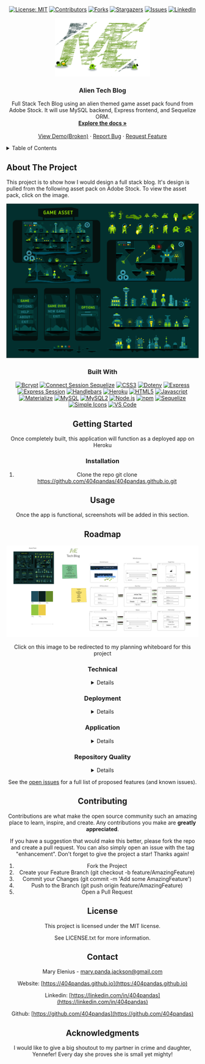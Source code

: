 <div align="center">

  <!-- Add badges using the following format: -->
  <!-- ![Name](urlToShieldHere)(urlToGithubHere) -->

[![License: MIT](https://img.shields.io/badge/License-MIT-yellow.svg)](https://opensource.org/licenses/MIT)
[![Contributors](https://img.shields.io/github/contributors/404pandas/404pandas.github.io.svg?style=plastic&logo=appveyor)](https://github.com/404pandas/404pandas.github.io/graphs/contributors)
[![Forks](https://img.shields.io/github/forks/404pandas/404pandas.github.io.svg?style=plastic&logo=appveyor)](https://github.com/404pandas/404pandas.github.io/network/members)
[![Stargazers](https://img.shields.io/github/stars/404pandas/404pandas.github.io.svg?style=plastic&logo=appveyor)](https://github.com/404pandas/404pandas.github.io/stargazers)
[![Issues](https://img.shields.io/github/issues/404pandas/404pandas.github.io.svg?style=plastic&logo=appveyor)](https://github.com/404pandas/404pandas.github.io/issues)
[![LinkedIn](https://img.shields.io/badge/-LinkedIn-black.svg?style=plastic&logo=appveyor&logo=linkedin&colorB=555)](https://linkedin.com/in/404pandas)

</div>

<!-- PROJECT LOGO -->

<div align="center">
  <a href="https://github.com/404pandas/404pandas.github.io">
    <img src="./public/images/tech-blog-logo.png" alt="Logo" width="250">
  </a>

<h3 align="center">Alien Tech Blog</h3>

  <p align="center">
Full Stack Tech Blog using an alien themed game asset pack found from Adobe Stock. It will use MySQL backend, Express frontend, and Sequelize ORM.   <br />
    <a href="https://github.com/404pandas/404pandas.github.io"><strong>Explore the docs »</strong></a>
    <br />
    <br />
    <a href="https://github.com/404pandas/404pandas.github.io">View Demo(Broken)</a>
    ·
    <a href="https://github.com/404pandas/404pandas.github.io/issues">Report Bug</a>
    ·
    <a href="https://github.com/404pandas/404pandas.github.io/issues">Request Feature</a>
  </p>
</div>

<!-- TABLE OF CONTENTS -->
<details>
  <summary>Table of Contents</summary>
  <ol>
    <li>
      <a href="#about-the-project">About The Project</a>
      <ul>
        <li><a href="#built-with">Built With</a></li>
      </ul>
    </li>
    <li>
      <a href="#getting-started">Getting Started</a>
      <ul>
        <li><a href="#installation">Installation</a></li>
      </ul>
    </li>
    <li><a href="#usage">Usage</a></li>
    <li><a href="#roadmap">Roadmap</a></li>
    <li><a href="#contributing">Contributing</a></li>
    <li><a href="#license">License</a></li>
    <li><a href="#contact">Contact</a></li>
    <li><a href="#acknowledgments">Acknowledgments</a></li>
  </ol>
</details>

<!-- ABOUT THE PROJECT -->

## About The Project

<!-- Add screenshots using the following format: -->
<!-- ![Screenshot alt description](directPathOfScreenshots) -->

This project is to show how I would design a full stack blog. It's design is pulled from the following asset pack on Adobe Stock. To view the asset pack, click on the image.

<div align="center">
  <a href="https://stock.adobe.com/images/fantastic-adventures-game-asset/82986009">
    <img src="./public/images/asset-pack.jpeg" alt="wireframe from visme">
  </a>

### Built With

<!--  npm packages- npm i bcrypt connect-session-sequelize express express-handlebars express-session sequelize materialize-css@next simple-icons dotenv mysql2 -->
<!-- other- vs code, npm, node.js, materialize, js, css, html, heroku -->

<div align="center">

[![Bcrypt](https://img.shields.io/badge/Package-Bcrypt-ff0000?style=plastic&logo=npm&logoWidth=10)](https://www.npmjs.com/package/bcrypt)
[![Connect Session Sequelize](https://img.shields.io/badge/Database-MySQL-ff8000?style=plastic&logo=sequelize&logoWidth=10)](https://www.npmjs.com/package/connect-session-sequelize)
[![CSS3](https://img.shields.io/badge/Language-CSS-ffff00?style=plastic&logo=css3&logoWidth=10)](https://developer.mozilla.org/en-US/docs/Web/CSS)
[![Dotenv](https://img.shields.io/badge/Package-Dotenv-80ff00?style=plastic&logo=dotenv&logoWidth=10)](https://www.npmjs.com/package/dotenv)
[![Express](https://img.shields.io/badge/Framework-Express-00ff00?style=plastic&logo=Express&logoWidth=10)](https://www.npmjs.com/package/express)
[![Express Session](https://img.shields.io/badge/Package-Express_Session-00ff80?style=plastic&logo=Express&logoWidth=10)](https://www.npmjs.com/package/express-session)
[![Handlebars](https://img.shields.io/badge/Package-Handlebars-00ffff?style=plastic&logo=handlebarsdotjs&logoWidth=10)](https://www.npmjs.com/package/express-handlebars)
[![Heroku](https://img.shields.io/badge/Cloud-Heroku-0080ff?style=plastic&logo=Heroku&logoWidth=10)](https://devcenter.heroku.com/categories/reference)
[![HTML5](https://img.shields.io/badge/Language-HTML-0000ff?style=plastic&logo=HTML5&logoWidth=10)](https://html.com/)
[![Javascript](https://img.shields.io/badge/Language-JavaScript-8000ff?style=plastic&logo=JavaScript&logoWidth=10)](https://javascript.info/)
[![Materialize](https://img.shields.io/badge/CSS_Framework-Materialize-ff00ff?style=plastic&logo=materialdesign&logoWidth=10)](https://materializecss.com/)
[![MySQL](https://img.shields.io/badge/Database-MySQL-ff0080?style=plastic&logo=MySQL&logoWidth=10)](https://dev.mysql.com/doc/)
[![MySQL2](https://img.shields.io/badge/Package-MySQL2-ff00ff?style=plastic&logo=MySQL&logoWidth=10)](https://www.npmjs.com/package/mysql2)
[![Node.js](https://img.shields.io/badge/Framework-Node.js-8000ff?style=plastic&logo=Node.js&logoWidth=10)](https://nodejs.org/en/)
[![npm](https://img.shields.io/badge/Tool-npm-0000ff?style=plastic&logo=npm&logoWidth=10)](https://www.npmjs.com/)
[![Sequelize](https://img.shields.io/badge/ORM-Sequelize-0080ff?style=plastic&logo=sequelize&logoWidth=10)](https://www.npmjs.com/package/sequelize)
[![Simple Icons](https://img.shields.io/badge/Package-Simple_Icons-00ffff?style=plastic&logo=simpleicons&logoWidth=10)](https://www.npmjs.com/package/simple-icons)
[![VS Code](https://img.shields.io/badge/IDE-VS_Code-00ff80?style=plastic&logo=VisualStudioCode&logoWidth=10)](https://code.visualstudio.com/docs)

</div>

<!-- GETTING STARTED -->

## Getting Started

Once completely built, this application will function as a deployed app on Heroku

### Installation

1. Clone the repo
   git clone https://github.com/404pandas/404pandas.github.io.git

<!-- USAGE EXAMPLES -->

## Usage

Once the app is functional, screenshots will be added in this section.

<!-- ROADMAP -->

## Roadmap

<div align="center">
  <a href="https://my.visme.co/editor/M0lqd1k1bUZjYnFWMW1ncW1VOHVtUT09Ojrr1E1iPscBx6akTGOTOFdh/my-files">
    <img src="./public/images/planning-screenshot.png" alt="wireframe from visme">
  </a>

Click on this image to be redirected to my planning whiteboard for this project

</div>

### Technical

<details close></summary>Technical</summary>

- [ ] Satisfies all of the following acceptance criteria:
  - [ ] When I visit the site for the first time, then I am presented with the homepage, which includes existing blog posts if any have been posted; navigation links for the homepage and the dashboard; and the option to log in
  - [ ] When I click on the homepage option, then I am taken to the homepage
  - [ ] When I click on any other links in the navigation, then I am prompted to either sign up or sign in
  - [ ] When I choose to sign up, then I am prompted to create a username and password
  - [ ] When I click on the sign-up button, then my user credentials are saved and I am logged into the site
  - [ ] When I revisit the site at a later time and choose to sign in, then I am prompted to enter my username and password
  - [ ] When I am signed in to the site, then I see navigation links for the homepage, the dashboard, and the option to log out
  - [ ] When I click on the homepage option in the navigation, then I am taken to the homepage and presented with existing blog posts that include the post title and the date created
  - [ ] When I click on an existing blog post, then I am presented with the post title, contents, post creator’s username, and date created for that post and have the option to leave a comment
  - [ ] When I enter a comment and click on the submit button while signed in, then the comment is saved and the post is updated to display the comment, the comment creator’s username, and the date created
  - [ ] When I click on the dashboard option in the navigation, then I am taken to the dashboard and presented with any blog posts I have already created and the option to add a new blog post
  - [ ] When I click on the button to add a new blog post, then I am prompted to enter both a title and contents for my blog post
  - [ ] When I click on the button to create a new blog post, then the title and contents of my post are saved and I am taken back to an updated dashboard with my new blog post
  - [ ] When I click on one of my existing posts in the dashboard, then I am able to delete or update my post and taken back to an updated dashboard
  - [ ] When I click on the logout option in the navigation, then I am signed out of the site
  - [ ] When I am idle on the site for more than a set time, then I am able to view comments but I am prompted to log in again before I can add, update, or delete comments
- [ ] Follows the Model-View-Controller paradigm.
- [ ] Uses Handlebars
- [ ] Deployed to Heroku.
</details>

### Deployment

<details close></summary>Deployment</summary>

- [ ] Deployed at live site
- [ ] Loads with no errors.
- [ ] GitHub repo contains code.
</details>

### Application

<details close></summary>Application</summary>
  - [ ] User experience is intuitive and easy to navigate.
  - [ ] UI clean and polished.
  - [ ] Resembles mock-up functionality
</details>

### Repository Quality

<details close></summary>Repository Quality</summary>
  - [ ] Repo has a unique name.
  - [ ] Repo follows best practices for file structure and naming conventions.
  - [ ] Repo follows best practices for class/id naming conventions, indentation, quality comments, etc.
  - [ ] Repo contains multiple descriptive commit messages.
  - [ ] Repo contains quality readme file with description, screenshot, and link to deployed application.
</details>

See the [open issues](https://github.com/404pandas/404pandas.github.io/issues) for a full list of proposed features (and known issues).

<!-- CONTRIBUTING -->

## Contributing

Contributions are what make the open source community such an amazing place to learn, inspire, and create. Any contributions you make are **greatly appreciated**.

If you have a suggestion that would make this better, please fork the repo and create a pull request. You can also simply open an issue with the tag "enhancement".
Don't forget to give the project a star! Thanks again!

1. Fork the Project
2. Create your Feature Branch (git checkout -b feature/AmazingFeature)
3. Commit your Changes (git commit -m 'Add some AmazingFeature')
4. Push to the Branch (git push origin feature/AmazingFeature)
5. Open a Pull Request

<!-- LICENSE -->

## License

This project is licensed under the MIT license.

See LICENSE.txt for more information.

<!-- CONTACT -->

## Contact

Mary Elenius - mary.panda.jackson@gmail.com

Website: [https://404pandas.github.io](https:/404pandas.github.io)

Linkedin: [https://linkedin.com/in/404pandas](https://linkedin.com/in/404pandas)

Github: [https://github.com/404pandas](https://github.com/404pandas)

<!-- ACKNOWLEDGMENTS -->

## Acknowledgments

I would like to give a big shoutout to my partner in crime and daughter, Yennefer! Every day she proves she is small yet mighty!

